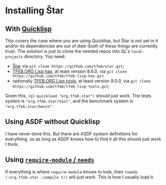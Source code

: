 # Installing Štar
## With [Quicklisp](https://www.quicklisp.org/beta/)
This covers the case where you are using Quicklisp, but Štar is not yet in it and/or its dependencies are out of date (both of these things are currently true).  The solution is just to clone the needed repos into QL's `local-projects` directory.  You need:

- [Štar](https://tfeb.github.io/star/) via `git clone https://github.com/tfeb/star.git`;
- [TFEB.ORG Lisp hax](https://tfeb.github.io/tfeb-lisp-hax/), at least version 8.6.0, via `git clone  https://github.com/tfeb/tfeb-lisp-hax.git`
- optionally [TFEB.ORG Lisp tools](https://tfeb.github.io/tfeb-lisp-tools/), at least version 9.0.0, via `git clone https://github.com/tfeb/tfeb-lisp-tools.git`;

Given this, `(ql:quickload "org.tfeb.star")` should just work.  The tests system is `"org.tfeb.star/test"`, and the benchmark system is `"org.tfeb.star/bench"`.

## Using ASDF without Quicklisp
I have never done this.  But there are ASDF system definitions for everything, so as long as ASDF knows how to find it all this should just work I think.

## Using [`require-module` / `needs`](https://tfeb.github.io/tfeb-lisp-tools/#requiring-modules-with-searching-require-module)
If everything is where `require-module` knows to look, then `(needs (:org.tfeb.star :compile t))` will just work.  This is how I usually load it.
